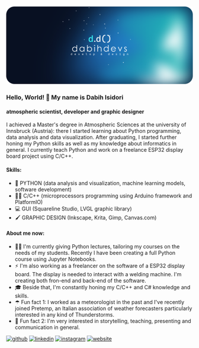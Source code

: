 ![meteorologist, developer and graphic designer](https://github.com/dabihdevs/dabihdevs/blob/main/logo-banner.png?raw=true)

### Hello, World! 👋 My name is Dabih Isidori
#### atmospheric scientist, developer and graphic designer

I achieved a Master's degree in Atmospheric Sciences at the university of Innsbruck (Austria): there I started learning about Python programming, data analysis and data visualization. After graduating, I started further honing my Python skills as well as my knowledge about informatics in general. I currently teach Python and work on a freelance ESP32 display board project using C/C++. 


#### Skills:
- 🐍 PYTHON (data analysis and visualization, machine learning models, software development)
- 👨‍💻 C/C++ (microprocessors programming using Arduino framework and PlatformIO)
- 💻 GUI (Squareline Studio, LVGL graphic library)
- 🖌 GRAPHIC DESIGN (Inkscape, Krita, Gimp, Canvas.com)

#### About me now:
- 👨‍🏫 I'm currently giving Python lectures, tailoring my courses on the needs of my students. Recently I have been creating a full Python course using Jupyter Notebooks.
- ⚡ I'm also working as a freelancer on the software of a ESP32 display board. The display is needed to interact with a welding machine. I'm creating both fron-end and back-end of the software.
- 🎓 Beside that, I'm constantly honing my C/C++ and C# knowledge and skills.
- ☂ Fun fact 1: I worked as a meteorologist in the past and I've recently joined Pretemp, an Italian association of weather forecasters particularly interested in any kind of Thunderstorms.
- 🎤 Fun fact 2: I'm very interested in storytelling, teaching, presenting and communication in general. 


[<img src='https://cdn.jsdelivr.net/npm/simple-icons@3.0.1/icons/github.svg' alt='github' height='40'>](https://github.com/dabihdevs)  [<img src='https://cdn.jsdelivr.net/npm/simple-icons@3.0.1/icons/linkedin.svg' alt='linkedin' height='40'>](https://www.linkedin.com/in/dabih-isidori-5685ab150/)  [<img src='https://cdn.jsdelivr.net/npm/simple-icons@3.0.1/icons/instagram.svg' alt='instagram' height='40'>](https://www.instagram.com/lumoredelcielo/)  [<img src='https://cdn.jsdelivr.net/npm/simple-icons@3.0.1/icons/icloud.svg' alt='website' height='40'>](https://lumoredelcielo.com/)  



<!--
**dabihdevs/dabihdevs** is a ✨ _special_ ✨ repository because its `README.md` (this file) appears on your GitHub profile.

Here are some ideas to get you started:

- 🔭 I’m currently working on ...
- 🌱 I’m currently learning ...
- 👯 I’m looking to collaborate on ...
- 🤔 I’m looking for help with ...
- 💬 Ask me about ...
- 📫 How to reach me: ...
- 😄 Pronouns: ...
- ⚡ Fun fact: ...
-->
